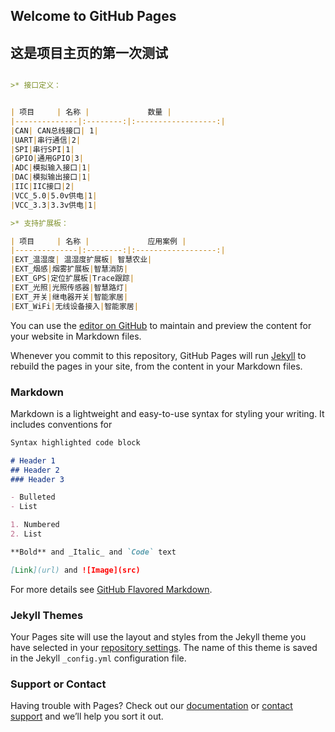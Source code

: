 ## Welcome to GitHub Pages
## 这是项目主页的第一次测试
```markdown

>* 接口定义：


| 项目     | 名称 |             数量 |
|--------------|:--------:|:------------------:|
|CAN| CAN总线接口| 1|
|UART|串行通信|2|
|SPI|串行SPI|1|
|GPIO|通用GPIO|3|
|ADC|模拟输入接口|1|
|DAC|模拟输出接口|1|
|IIC|IIC接口|2|
|VCC_5.0|5.0v供电|1|
|VCC_3.3|3.3v供电|1|

>* 支持扩展板：

| 项目     | 名称 |             应用案例 |
|--------------|:--------:|:------------------:|
|EXT_温湿度| 温湿度扩展板| 智慧农业|
|EXT_烟感|烟雾扩展板|智慧消防|
|EXT_GPS|定位扩展板|Trace跟踪|
|EXT_光照|光照传感器|智慧路灯|
|EXT_开关|继电器开关|智能家居|
|EXT_WiFi|无线设备接入|智能家居|

```
You can use the [editor on GitHub](https://github.com/Rock-Cashion/Homepage/edit/master/README.md) to maintain and preview the content for your website in Markdown files.

Whenever you commit to this repository, GitHub Pages will run [Jekyll](https://jekyllrb.com/) to rebuild the pages in your site, from the content in your Markdown files.

### Markdown

Markdown is a lightweight and easy-to-use syntax for styling your writing. It includes conventions for



```markdown
Syntax highlighted code block

# Header 1
## Header 2
### Header 3

- Bulleted
- List

1. Numbered
2. List

**Bold** and _Italic_ and `Code` text

[Link](url) and ![Image](src)
```

For more details see [GitHub Flavored Markdown](https://guides.github.com/features/mastering-markdown/).

### Jekyll Themes

Your Pages site will use the layout and styles from the Jekyll theme you have selected in your [repository settings](https://github.com/Rock-Cashion/Homepage/settings). The name of this theme is saved in the Jekyll `_config.yml` configuration file.

### Support or Contact

Having trouble with Pages? Check out our [documentation](https://help.github.com/categories/github-pages-basics/) or [contact support](https://github.com/contact) and we’ll help you sort it out.
